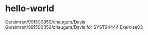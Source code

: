 # hello-world
Gursimran/991500350/chaugurs/Davis
Gursimran/991500350/chaugurs/Davis for SYST24444 Exercise03
